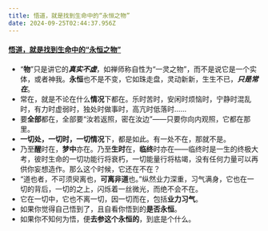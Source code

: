 ```yaml
---
title: 悟道，就是找到生命中的“永恒之物”
date: 2024-09-25T02:44:37.956Z
---
```


#### [悟道，就是找到生命中的“永恒之物”](https://mp.weixin.qq.com/s?__biz=MzI3NzA5ODQ5Mw==&mid=2649632995&idx=1&sn=58e74d1376f7d4be9cd365d73da2f8d5&scene=58&subscene=0)
- “**物**”只是讲它的***真实不虚***，如禅师称自性为“一灵之物”，而不是说它是一个实体，或者神我。**永恒**也不是不变，它如珠走盘，灵动新新，生生不已，***只是常在***。
- 常在，就是不论在什么**情况**下都在。乐时苦时，安闲时烦恼时，宁静时混乱时，有力时虚弱时，独处时做事时，高亢时低落时……
- 要**全部**都在，全部要“汝若返照，密在汝边”——只要你向内观照，它都在那里。
- **一切处，一切时，一切情况**下，都是如此。有一处不在，那就不是。
- 乃至**醒**时在，**梦中**亦在。乃至**生时**在，**临终**时亦在——临终时是一生的终极大考，彼时生命的一切功能行将衰朽，一切能量行将枯竭，没有任何力量可以再供你妄想造作。那么这个时候，它还在不在？
- “道也者，不可须臾离也，**可离非道**也。”纵然业力深重，习气满身，它也在一切的背后，一切的之上，闪烁着一丝微光，而绝不会不在。
- 它在一切中，它也不离一切，因一切而在，包括**业力习气**。
- 如果你觉得自己悟到了，且自看你悟到的**是否永恒**。
- 如果你不知何为悟，便**去参这个永恒的**，到底是个什么。